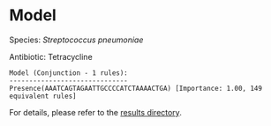 
# Model

Species: *Streptococcus pneumoniae*

Antibiotic: Tetracycline

```
Model (Conjunction - 1 rules):
------------------------------
Presence(AAATCAGTAGAATTGCCCCATCTAAAACTGA) [Importance: 1.00, 149 equivalent rules]

```

For details, please refer to the [results directory](../../../../../results/scm_b/streptococcus%20pneumoniae/tetracycline/repeat_4/).

